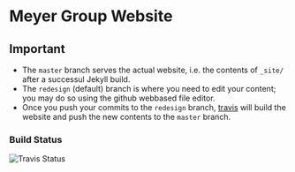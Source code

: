 # Meyer Group Website

## Important

- The `master` branch serves the actual website, i.e. the contents of `_site/` after a successul Jekyll build.
- The `redesign` (default) branch is where you need to edit your content; you may do so using the github webbased file editor.
- Once you push your commits to the `redesign` branch, [travis](https://travis-ci.org/meyer-group/) will build the website and push the new contents to the `master` branch. 


### Build Status

![Travis Status](https://travis-ci.org/meyer-group/meyer-group.github.io.svg?branch=redesign)
